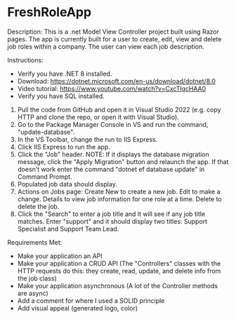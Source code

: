 # FreshRoleApp
Description: 
This is a .net Model View Controller project built using Razor pages. 
The app is currently built for a user to create, edit, view and delete job roles within a company. The user can view each job description. 

Instructions:
- Verify you have .NET 8 installed. 
- Download: https://dotnet.microsoft.com/en-us/download/dotnet/8.0
- Video tutorial: https://www.youtube.com/watch?v=CxcTlqcHAA0
- Verify you have SQL installed. 

1. Pull the code from GitHub and open it in Visual Studio 2022 (e.g. copy HTTP and clone the repo, or open it with Visual Studio).
2. Go to the Package Manager Console in VS and run the command, "update-database".
3. In the VS Toolbar, change the run to IIS Express. 
4. Click IIS Express to run the app. 
4. Click the "Job" header. 
    NOTE: If it displays the database migration message, click the "Apply Migration" button and relaunch the app. 
    If that doesn’t work enter the command "dotnet ef database update" in Command Prompt.
6. Populated job data should display. 
7. Actions on Jobs page:
    Create New to create a new job. 
    Edit to make a change. 
    Details to view job information for one role at a time. 
    Delete to delete the job. 
8. Click the "Search" to enter a job title and it will see if any job title matches.
    Enter "support" and it should display two titles: Support Specialist and Support Team Lead.


Requirements Met:
- Make your application an API
- Make your application a CRUD API (The "Controllers" classes with the HTTP requests do this: they create, read, update, and delete info from the job class)
- Make your application asynchronous (A lot of the Controller methods are async)
- Add a comment for where I used a SOLID principle
- Add visual appeal (generated logo, color)
